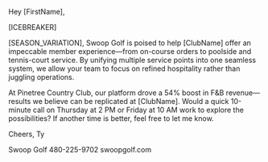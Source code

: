 Hey [FirstName],

[ICEBREAKER]

[SEASON_VARIATION], Swoop Golf is poised to help [ClubName] offer an impeccable member experience—from on-course orders to poolside and tennis-court service. By unifying multiple service points into one seamless system, we allow your team to focus on refined hospitality rather than juggling operations.

At Pinetree Country Club, our platform drove a 54% boost in F&B revenue—results we believe can be replicated at [ClubName]. Would a quick 10-minute call on Thursday at 2 PM or Friday at 10 AM work to explore the possibilities? If another time is better, feel free to let me know.

Cheers,
Ty

Swoop Golf
480-225-9702
swoopgolf.com
